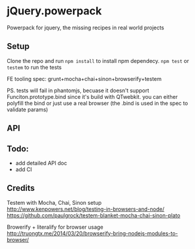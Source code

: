 jQuery.powerpack
====================

Powerpack for jquery, the missing recipes in real world projects 

## Setup
   
Clone the repo and run `npm install` to install npm dependecy. `npm test` or `testem` to run the tests
 
FE tooling spec: grunt+mocha+chai+sinon+browserify+testem

PS. tests will fail in phantomjs, becuase it doesn't support Funciton.prototype.bind since it's build with QTwebkit. you can either polyfill the bind or just use a real browser (the .bind is used in the spec to validate params)

## API

## Todo: 

- add detailed API doc 
- add CI

## Credits 
 
Testem with Mocha, Chai, Sinon setup http://www.kenpowers.net/blog/testing-in-browsers-and-node/
https://github.com/paulgrock/testem-blanket-mocha-chai-sinon-plato

Browerify + literalify for browser usage
http://truongtx.me/2014/03/20/browserify-bring-nodejs-modules-to-browser/
